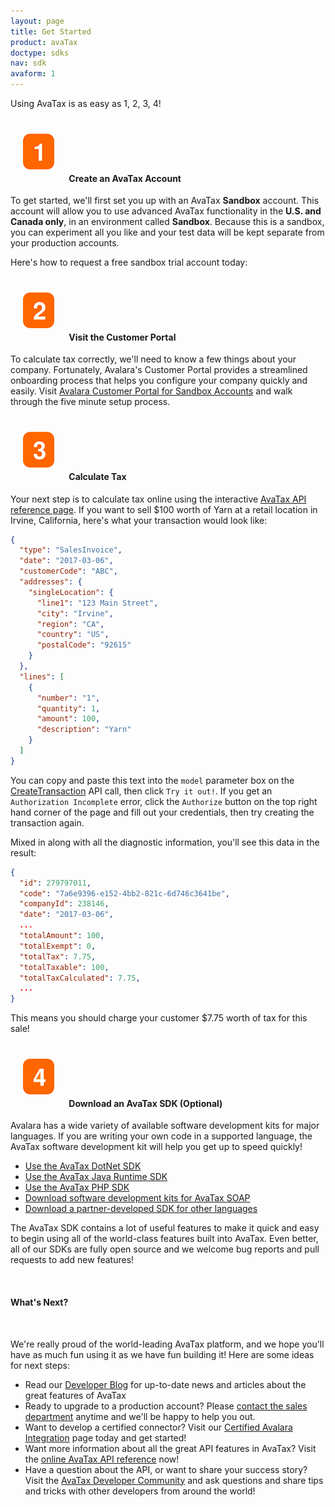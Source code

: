 ```yaml
---
layout: page
title: Get Started
product: avaTax
doctype: sdks
nav: sdk
avaform: 1
---
```


Using AvaTax is as easy as 1, 2, 3, 4!

<h4><img src="/public/images/blog/orange-box-1-sm.png" alt="1" style="margin: 20px" /> Create an AvaTax Account</h4>

To get started, we'll first set you up with an AvaTax <strong>Sandbox</strong> account.  This account will allow you to use advanced AvaTax functionality in the <strong>U.S. and Canada only</strong>, in an environment called <strong>Sandbox</strong>.  Because this is a sandbox, you can experiment all you like and your test data will be kept separate from your production accounts.

Here's how to request a free sandbox trial account today:

<div class="avaform-wrapper"></div>

<h4><img src="/public/images/blog/orange-box-2-sm.png" alt="2" style="margin: 20px" /> Visit the Customer Portal</h4>

To calculate tax correctly, we'll need to know a few things about your company.  Fortunately, Avalara's Customer Portal provides a streamlined onboarding process that helps you configure your company quickly and easily.  Visit <a target="_blank" href="https://cup-test.avlr.sh/">Avalara Customer Portal for Sandbox Accounts</a> and walk through the five minute setup process.

<h4><img src="/public/images/blog/orange-box-3-sm.png" alt="3" style="margin: 20px" /> Calculate Tax</h4>

Your next step is to calculate tax online using the interactive <a target="_blank" href="https://sandbox-rest.avatax.com/swagger/ui/index.html#!/Transactions/CreateTransaction">AvaTax API reference page</a>.  If you want to sell $100 worth of Yarn at a retail location in Irvine, California, here's what your transaction would look like:

```json
{
  "type": "SalesInvoice",
  "date": "2017-03-06",
  "customerCode": "ABC",
  "addresses": {
    "singleLocation": {
      "line1": "123 Main Street",
      "city": "Irvine",
      "region": "CA",
      "country": "US",
      "postalCode": "92615"
    }
  },
  "lines": [
    {
      "number": "1",
      "quantity": 1,
      "amount": 100,
      "description": "Yarn"
    }
  ]
}
```

You can copy and paste this text into the `model` parameter box on the <a target="_blank" href="https://sandbox-rest.avatax.com/swagger/ui/index.html#!/Transactions/CreateTransaction">CreateTransaction</a> API call, then click `Try it out!`.  If you get an `Authorization Incomplete` error, click the `Authorize` button on the top right hand corner of the page and fill out your credentials, then try creating the transaction again.  

Mixed in along with all the diagnostic information, you'll see this data in the result:

```json
{
  "id": 279797011,
  "code": "7a6e9396-e152-4bb2-821c-6d746c3641be",
  "companyId": 238146,
  "date": "2017-03-06",
  ...
  "totalAmount": 100,
  "totalExempt": 0,
  "totalTax": 7.75,
  "totalTaxable": 100,
  "totalTaxCalculated": 7.75,
  ...
}
```

This means you should charge your customer $7.75 worth of tax for this sale!

<h4><img src="/public/images/blog/orange-box-4-sm.png" alt="4" style="margin: 20px" /> Download an AvaTax SDK (Optional)</h4>

Avalara has a wide variety of available software development kits for major languages.  If you are writing your own code in a supported language, the AvaTax software development kit will help you get up to speed quickly!

<ul class="normal">
    <li><a href="https://github.com/avadev/AvaTax-REST-V2-DotNet-SDK#installing-the-dotnet-sdk">Use the AvaTax DotNet SDK</a></li>
    <li><a href="https://github.com/avadev/AvaTax-REST-V2-JRE-SDK#installing-the-jre-sdk">Use the AvaTax Java Runtime SDK</a></li>
    <li><a href="https://github.com/avadev/AvaTax-REST-V2-PHP-SDK#installing-the-php-sdk">Use the AvaTax PHP SDK</a></li>
    <li><a href="http://localhost:8976/sdk/soap">Download software development kits for AvaTax SOAP</a></li>
    <li><a href="http://localhost:8976/sdk/partner">Download a partner-developed SDK for other languages</a></li>
</ul>

The AvaTax SDK contains a lot of useful features to make it quick and easy to begin using all of the world-class features built into AvaTax.  Even better, all of our SDKs are fully open source and we welcome bug reports and pull requests to add new features!

<br/>

<h4>What's Next?</h4>

<br/>

We're really proud of the world-leading AvaTax platform, and we hope you'll have as much fun using it as we have fun building it!  Here are some ideas for next steps:

<ul class="normal">
    <li>Read our <a href="/blog">Developer Blog</a> for up-to-date news and articles about the great features of AvaTax</li>
    <li>Ready to upgrade to a production account?  Please <a href="https://www.avalara.com/contact-us/?referrer=&lastReferrer=developer.avalara.com">contact the sales department</a> anytime and we'll be happy to help you out.</li>
    <li>Want to develop a certified connector?  Visit our <a href="http://localhost:8976/certification/">Certified Avalara Integration</a> page today and get started!</li>
    <li>Want more information about all the great API features in AvaTax?  Visit the <a href="https://sandbox-rest.avatax.com/swagger/ui/index.html">online AvaTax API reference</a> now!</li>
    <li>Have a question about the API, or want to share your success story?  Visit the <a href="https://community.avalara.com/avalara">AvaTax Developer Community</a> and ask questions and share tips and tricks with other developers from around the world!</li>
</ul>

